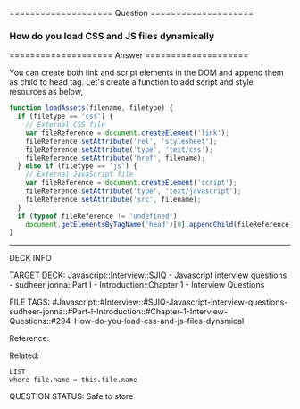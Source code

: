 ==================== Question ====================  

### How do you load CSS and JS files dynamically  

==================== Answer ====================  

You can create both link and script elements in the DOM and append them as child
to head tag. Let's create a function to add script and style resources as below,

```javascript
function loadAssets(filename, filetype) {
  if (filetype == 'css') {
    // External CSS file
    var fileReference = document.createElement('link');
    fileReference.setAttribute('rel', 'stylesheet');
    fileReference.setAttribute('type', 'text/css');
    fileReference.setAttribute('href', filename);
  } else if (filetype == 'js') {
    // External JavaScript file
    var fileReference = document.createElement('script');
    fileReference.setAttribute('type', 'text/javascript');
    fileReference.setAttribute('src', filename);
  }
  if (typeof fileReference != 'undefined')
    document.getElementsByTagName('head')[0].appendChild(fileReference);
}
```

---

DECK INFO

TARGET DECK: Javascript::Interview::SJIQ - Javascript interview questions -
sudheer jonna::Part I - Introduction::Chapter 1 - Interview Questions

FILE TAGS:
#Javascript::#Interview::#SJIQ-Javascript-interview-questions-sudheer-jonna::#Part-I-Introduction::#Chapter-1-Interview-Questions::#294-How-do-you-load-css-and-js-files-dynamical

Reference:

Related:

```dataview
LIST
where file.name = this.file.name
```

QUESTION STATUS: Safe to store

